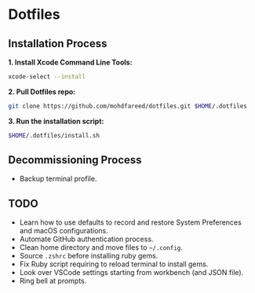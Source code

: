 # Dotfiles

## Installation Process

**1. Install Xcode Command Line Tools:**

```sh
xcode-select --install
```

**2. Pull Dotfiles repo:**

```sh
git clone https://github.com/mohdfareed/dotfiles.git $HOME/.dotfiles
```

**3. Run the installation script:**

```sh
$HOME/.dotfiles/install.sh
```

## Decommissioning Process

- Backup terminal profile.

## TODO

- Learn how to use defaults to record and restore System Preferences and macOS configurations.
- Automate GitHub authentication process.
- Clean home directory and move files to `~/.config`.
- Source `.zshrc` before installing ruby gems.
- Fix Ruby script requiring to reload terminal to install gems.
- Look over VSCode settings starting from workbench (and JSON file).
- Ring bell at prompts.
